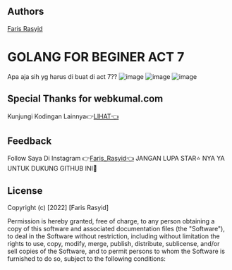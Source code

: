
## Authors
[Faris Rasyid](http://farisrasyid.my.id)
# GOLANG FOR BEGINER ACT 7
Apa aja sih yg harus di buat di act 7??
![image](https://user-images.githubusercontent.com/85282829/209644224-2c9a605f-969b-4a94-b0c3-bdde5482be2d.png)
![image](https://user-images.githubusercontent.com/85282829/209644244-9c65c3b1-27fb-42a8-836c-d5fbe8b68ec7.png)
![image](https://user-images.githubusercontent.com/85282829/209644273-160e4305-27a9-4588-aa99-4b01bc0299b7.png)

## Special Thanks for webkumal.com

Kunjungi Kodingan Lainnya👉[LIHAT👈](https://github.com/rasyid1003?tab=repositories)

## Feedback

Follow Saya Di Instagram 👉[Faris_Rasyid👈](https://www.instagram.com/_farisrasyid_/)
JANGAN LUPA STAR⭐ NYA YA UNTUK DUKUNG GITHUB INI🤩


## License

Copyright (c) [2022] [Faris Rasyid]

Permission is hereby granted, free of charge, to any person obtaining a copy
of this software and associated documentation files (the "Software"), to deal
in the Software without restriction, including without limitation the rights
to use, copy, modify, merge, publish, distribute, sublicense, and/or sell
copies of the Software, and to permit persons to whom the Software is
furnished to do so, subject to the following conditions:
